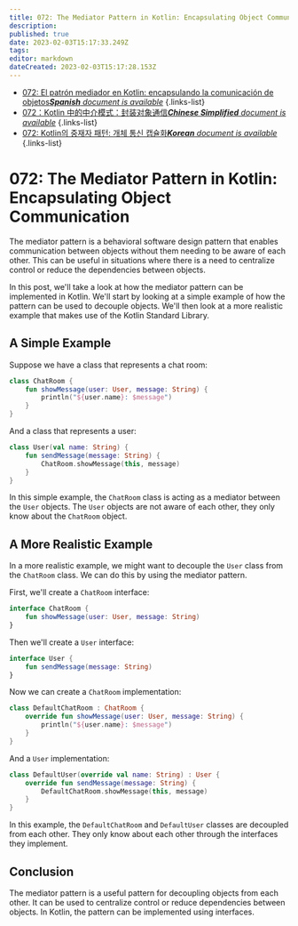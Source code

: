 ```yaml
---
title: 072: The Mediator Pattern in Kotlin: Encapsulating Object Communication
description: 
published: true
date: 2023-02-03T15:17:33.249Z
tags: 
editor: markdown
dateCreated: 2023-02-03T15:17:28.153Z
---
```


- [072: El patrón mediador en Kotlin: encapsulando la comunicación de objetos***Spanish** document is available*](/es/Knowledge-base/Kotlin/Learning/072-the-mediator-pattern-in-kotlin-encapsulating-object-communication)
{.links-list}
- [072：Kotlin 中的中介模式：封装对象通信***Chinese Simplified** document is available*](/zh/Knowledge-base/Kotlin/Learning/072-the-mediator-pattern-in-kotlin-encapsulating-object-communication)
{.links-list}
- [072: Kotlin의 중재자 패턴: 개체 통신 캡슐화***Korean** document is available*](/ko/Knowledge-base/Kotlin/Learning/072-the-mediator-pattern-in-kotlin-encapsulating-object-communication)
{.links-list}


# 072: The Mediator Pattern in Kotlin: Encapsulating Object Communication

The mediator pattern is a behavioral software design pattern that enables communication between objects without them needing to be aware of each other. This can be useful in situations where there is a need to centralize control or reduce the dependencies between objects.

In this post, we'll take a look at how the mediator pattern can be implemented in Kotlin. We'll start by looking at a simple example of how the pattern can be used to decouple objects. We'll then look at a more realistic example that makes use of the Kotlin Standard Library.

## A Simple Example

Suppose we have a class that represents a chat room:

```kotlin
class ChatRoom {
    fun showMessage(user: User, message: String) {
        println("${user.name}: $message")
    }
}
```

And a class that represents a user:

```kotlin
class User(val name: String) {
    fun sendMessage(message: String) {
        ChatRoom.showMessage(this, message)
    }
}
```

In this simple example, the `ChatRoom` class is acting as a mediator between the `User` objects. The `User` objects are not aware of each other, they only know about the `ChatRoom` object.

## A More Realistic Example

In a more realistic example, we might want to decouple the `User` class from the `ChatRoom` class. We can do this by using the mediator pattern.

First, we'll create a `ChatRoom` interface:

```kotlin
interface ChatRoom {
    fun showMessage(user: User, message: String)
}
```

Then we'll create a `User` interface:

```kotlin
interface User {
    fun sendMessage(message: String)
}
```

Now we can create a `ChatRoom` implementation:

```kotlin
class DefaultChatRoom : ChatRoom {
    override fun showMessage(user: User, message: String) {
        println("${user.name}: $message")
    }
}
```

And a `User` implementation:

```kotlin
class DefaultUser(override val name: String) : User {
    override fun sendMessage(message: String) {
        DefaultChatRoom.showMessage(this, message)
    }
}
```

In this example, the `DefaultChatRoom` and `DefaultUser` classes are decoupled from each other. They only know about each other through the interfaces they implement.

## Conclusion

The mediator pattern is a useful pattern for decoupling objects from each other. It can be used to centralize control or reduce dependencies between objects. In Kotlin, the pattern can be implemented using interfaces.